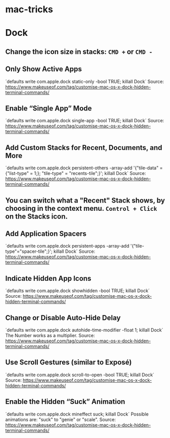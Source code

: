 # mac-tricks





# Dock

## Change the icon size in stacks: `CMD +` or `CMD -`

## Only Show Active Apps
´defaults write com.apple.dock static-only -bool TRUE; killall Dock´
Source: https://www.makeuseof.com/tag/customise-mac-os-x-dock-hidden-terminal-commands/

## Enable “Single App” Mode
´defaults write com.apple.dock single-app -bool TRUE; killall Dock´
Source: https://www.makeuseof.com/tag/customise-mac-os-x-dock-hidden-terminal-commands/

## Add Custom Stacks for Recent, Documents, and More
´defaults write com.apple.dock persistent-others -array-add '{"tile-data" = {"list-type" = 1;}; "tile-type" = "recents-tile";}'; killall Dock´
Source: https://www.makeuseof.com/tag/customise-mac-os-x-dock-hidden-terminal-commands/

## You can switch what a "Recent" Stack shows, by choosing in the context menu. `Control + Click` on the Stacks icon.

## Add Application Spacers
´defaults write com.apple.dock persistent-apps -array-add '{"tile-type"="spacer-tile";}'; killall Dock´
Source: https://www.makeuseof.com/tag/customise-mac-os-x-dock-hidden-terminal-commands/

## Indicate Hidden App Icons
´defaults write com.apple.dock showhidden -bool TRUE; killall Dock´
Source: https://www.makeuseof.com/tag/customise-mac-os-x-dock-hidden-terminal-commands/

## Change or Disable Auto-Hide Delay
´defaults write com.apple.dock autohide-time-modifier -float 1; killall Dock´
The Number works as a multiplier.
Source: https://www.makeuseof.com/tag/customise-mac-os-x-dock-hidden-terminal-commands/

## Use Scroll Gestures (similar to Exposé)
´defaults write com.apple.dock scroll-to-open -bool TRUE; killall Dock´
Source: https://www.makeuseof.com/tag/customise-mac-os-x-dock-hidden-terminal-commands/

## Enable the Hidden “Suck” Animation
´defaults write com.apple.dock mineffect suck; killall Dock´
Possible animations are: "suck" to "genie" or "scale".
Source: https://www.makeuseof.com/tag/customise-mac-os-x-dock-hidden-terminal-commands/
